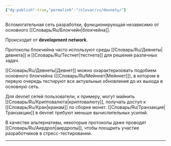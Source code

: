 ```yaml
---
{"dg-publish":true,"permalink":"/slovar/ru/devnety/"}
---
```



Вспомогательная сеть разработки, функционирующая независимо от основного [[Словарь/Ru/Блокчейн\|блокчейна]].

Происходит от **development network**.

Протоколы блокчейна часто используют среды [[Словарь/Ru/Девнеты\|девнета]] и [[Словарь/Ru/Тестнет\|тестнета]] для решения различных задач.

[[Словарь/Ru/Девнеты\|Девнет]] можно охарактеризовать подобием основного блокчейна ([[Словарь/Ru/Мейннет\|Мейннет]]), в котором в первую очередь тестируют все актуальные обновления до их выхода в основную сеть.

Для devnet сетей пользователи, к примеру, могут майнить [[Словарь/Ru/Криптовалюта\|криптовалюту]], получать доступ к [[Словарь/Ru/Кран\|кранам]] по сборке монет. [[Словарь/Ru/Транзакция\|Транзакции]] в devnet требуют меньше вычислительных усилий.

В качестве альтернативы, некоторые протоколы даже проводят [[Словарь/Ru/Аирдроп\|аирдропы]], чтобы поощрить участие разработчиков в стресс-тестировании.

---
